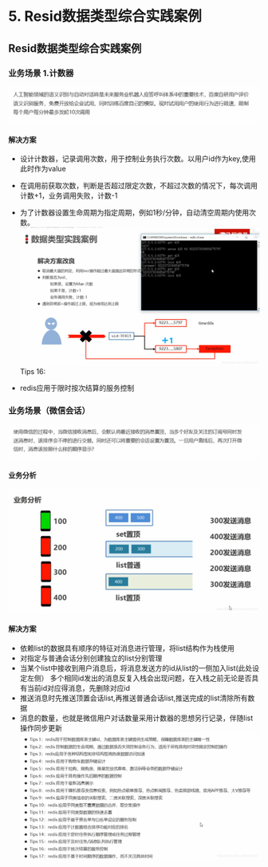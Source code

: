 # 5. Resid数据类型综合实践案例

## Resid数据类型综合实践案例
### 业务场景 1.计数器
![5](https://github.com/syYurnero/images-Source/blob/main/Redis/05/5.png?raw=true)
#### 解决方案

* 设计计数器，记录调用次数，用于控制业务执行次数。以用户id作为key,使用此时作为value
* 在调用前获取次数，判断是否超过限定次数，不超过次数的情况下，每次调用计数+1，业务调用失败，计数-1
* 为了计数器设置生命周期为指定周期，例如1秒/分钟，自动清空周期内使用次数。
![1](https://github.com/syYurnero/images-Source/blob/main/Redis/05/1.png?raw=true)
Tips 16:

* redis应用于限时按次结算的服务控制
### 业务场景（微信会话）
![4](https://github.com/syYurnero/images-Source/blob/main/Redis/05/4.png?raw=true)
#### 业务分析
![2](https://github.com/syYurnero/images-Source/blob/main/Redis/05/2.png?raw=true)
#### 解决方案

* 依赖list的数据具有顺序的特征对消息进行管理，将list结构作为栈使用
* 对指定与普通会话分别创建独立的list分别管理
* 当某个list中接收到用户消息后，将消息发送方的id从list的一侧加入list(此处设定左侧）
多个相同id发出的消息反复入栈会出现问题，在入栈之前无论是否具有当前id对应得消息，先删除对应id
* 推送消息时先推送顶置会话list,再推送普通会话list,推送完成的list清除所有数据
* 消息的数量，也就是微信用户对话数量采用计数器的思想另行记录，伴随list操作同步更新
![3](https://github.com/syYurnero/images-Source/blob/main/Redis/05/3.png?raw=true)